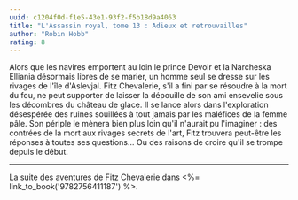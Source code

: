 ```yaml
---
uuid: c1204f0d-f1e5-43e1-93f2-f5b18d9a4063
title: "L'Assassin royal, tome 13 : Adieux et retrouvailles"
author: "Robin Hobb"
rating: 8
---
```


Alors que les navires emportent au loin le prince Devoir et la Narcheska Elliania désormais libres de se marier, un homme seul se dresse sur les rivages de l'île d'Aslevjal. Fitz Chevalerie, s'il a fini par se résoudre à la mort du fou, ne peut supporter de laisser la dépouille de son ami ensevelie sous les décombres du château de glace. Il se lance alors dans l'exploration désespérée des ruines souillées à tout jamais par les maléfices de la femme pâle. Son périple le mènera bien plus loin qu'il n'aurait pu l'imaginer : des contrées de la mort aux rivages secrets de l'art, Fitz trouvera peut-être les réponses à toutes ses questions... Ou des raisons de croire qu'il se trompe depuis le début.

---

La suite des aventures de Fitz Chevalerie dans <%= link_to_book('9782756411187') %>.
